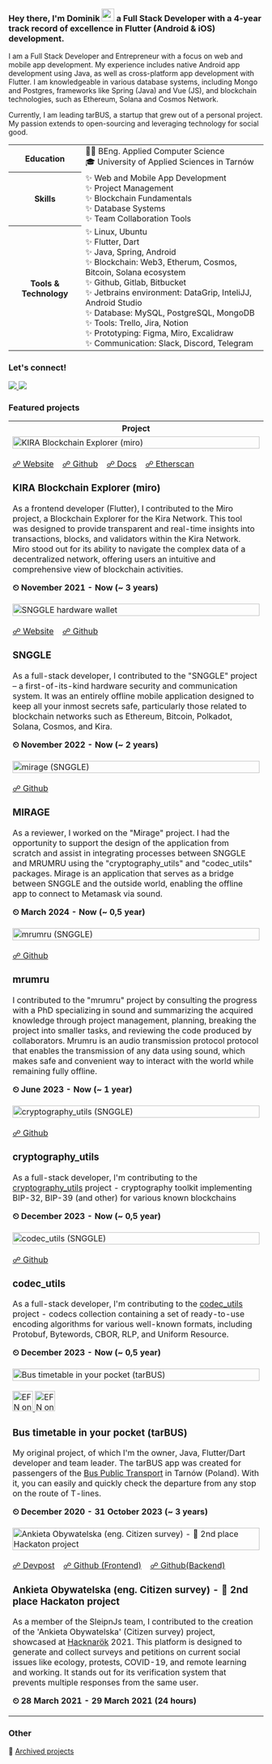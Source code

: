 ### Hey there, I'm Dominik <img src="https://media.giphy.com/media/hvRJCLFzcasrR4ia7z/giphy.gif" height="25px" width="25px"> a Full Stack Developer with a 4-year track record of excellence in Flutter (Android & iOS) development.

I am a Full Stack Developer and Entrepreneur with a focus on web and mobile app development. My experience includes native Android app development using Java,
as well as cross-platform app development with Flutter.
I am knowledgeable in various database systems, including Mongo and Postgres, frameworks like Spring (Java) and Vue (JS), and blockchain technologies, such as
Ethereum, Solana and Cosmos Network.

Currently, I am leading tarBUS, a startup that grew out of a personal project. My passion extends to open-sourcing and leveraging technology for social good.



<table>
	<tbody width="100%">
    <tr>
        <th>Education</th>
        <td valign="top">
          👨‍💻 BEng. Applied Computer Science <br>
            🎓 University of Applied Sciences in Tarnów <br>
        </td>
    </tr>
    <tr>
        <th>Skills</th>
        <td valign="top">
           ✨ Web and Mobile App Development<br>
           ✨ Project Management<br>
           ✨ Blockchain Fundamentals<br>
           ✨ Database Systems<br>
           ✨ Team Collaboration Tools<br>
        </td>
    </tr>
    <tr>
        <th>Tools & Technology</th>
        <td valign="top">
          ✨ Linux, Ubuntu<br>
          ✨ Flutter, Dart<br>
          ✨ Java, Spring, Android<br>
          ✨ Blockchain: Web3, Etherum, Cosmos, Bitcoin, Solana ecosystem<br>
          ✨ Github, Gitlab, Bitbucket<br>
          ✨ Jetbrains environment: DataGrip, InteliJJ, Android Studio<br>
          ✨ Database: MySQL, PostgreSQL, MongoDB<br>
          ✨ Tools: Trello, Jira, Notion<br>
          ✨ Prototyping: Figma, Miro, Excalidraw<br>
          ✨ Communication: Slack, Discord, Telegram<br>
        </td>
    </tr>
    </tbody>
</table>

### Let's connect!

<a href="https://www.linkedin.com/in/dominikpajak/">
    <img src="https://img.shields.io/badge/linkedin-%230077B5.svg?&style=for-the-badge&logo=linkedin&logoColor=white" />
</a>

<a href="https://www.facebook.com/dpajak99/">
    <img src="https://img.shields.io/badge/Facebook-1877F2?style=for-the-badge&logo=facebook&logoColor=white" />
</a>

<br>

### Featured projects

<table>
	<tbody width="100%">
        <tr>
            <th>Project</th>
        </tr>
        <tr>
            <td>
                <img width="100%" src="assets/kira.png" alt="KIRA Blockchain Explorer (miro)" /><br><br>
                <div>
                    <a href="https://kira.network/">☍ Website</a>&nbsp;&nbsp;&nbsp;
                    <a href="https://github.com/KiraCore/miro">☍ Github</a>&nbsp;&nbsp;&nbsp;
                    <a href="https://docs.kira.network/">☍ Docs</a>&nbsp;&nbsp;&nbsp;
                    <a href="https://eth.kira.network/">☍ Etherscan</a>&nbsp;&nbsp;&nbsp;
                </div>
                <h3>KIRA Blockchain Explorer (miro)</h3>
                <p>As a frontend developer (Flutter), I contributed to the Miro project, a Blockchain Explorer for the Kira Network. This tool was designed to provide transparent and real-time insights into transactions, blocks, and validators within the Kira Network. Miro stood out for its ability to navigate the complex data of a decentralized network, offering users an intuitive and comprehensive view of blockchain activities.</p>
                <p><b>⏲ November 2021 - Now (~ 3 years)</b></p>
            </td>
        </tr>
        <tr>
            <td>
                <img width="100%" src="assets/snggle.png" alt="SNGGLE hardware wallet" /><br><br>
                <div>
                    <a href="https://snggle.com">☍ Website</a>&nbsp;&nbsp;&nbsp;
                    <a href="https://github.com/snggle/snggle">☍ Github</a>&nbsp;&nbsp;&nbsp;
                </div>
                <h3>SNGGLE</h3>
                <p>As a full-stack developer, I contributed to the "SNGGLE" project – a first-of-its-kind hardware security and communication system. It was an entirely offline mobile application designed to keep all your inmost secrets safe, particularly those related to blockchain networks such as Ethereum, Bitcoin, Polkadot, Solana, Cosmos, and Kira.</p>
                <p><b>⏲ November 2022 - Now (~ 2 years)</b></p>
            </td>
        </tr>
        <tr>
            <td>
                <img width="100%" src="assets/mirage.png" alt="mirage (SNGGLE)" /><br><br>
                <div>
                    <a href="https://github.com/snggle/mirage">☍ Github</a>&nbsp;&nbsp;&nbsp;
                </div>
                <h3>MIRAGE</h3>
                <p>As a reviewer, I worked on the "Mirage" project. I had the opportunity to support the design of the application from scratch and assist in integrating processes between SNGGLE and MRUMRU using the "cryptography_utils" and "codec_utils" packages. Mirage is an application that serves as a bridge between SNGGLE and the outside world, enabling the offline app to connect to Metamask via sound.</p>
                <p><b>⏲ March 2024 - Now (~ 0,5 year)</b></p>
            </td>
        </tr>
        <tr>
            <td>
                <img width="100%" src="assets/mrumru.png" alt="mrumru (SNGGLE)" /><br><br>
                <div>
                    <a href="https://github.com/snggle/mrumru">☍ Github</a>&nbsp;&nbsp;&nbsp;
                </div>
                <h3>mrumru</h3>
                <p>I contributed to the "mrumru" project by consulting the progress with a PhD specializing in sound and summarizing the acquired knowledge through project management, planning, breaking the project into smaller tasks, and reviewing the code produced by collaborators. Mrumru is an audio transmission protocol protocol that enables the transmission of any data using sound, which makes safe and convenient way to interact with the world while remaining fully offline.</p>
                <p><b>⏲ June 2023 - Now (~ 1 year)</b></p>
            </td>
        </tr>
        <tr>
            <td>
                <img width="100%" src="assets/cryptography_utils.png" alt="cryptography_utils (SNGGLE)" /><br><br>
                <div>
                    <a href="https://github.com/snggle/cryptography_utils">☍ Github</a>&nbsp;&nbsp;&nbsp;
                </div>
                <h3>cryptography_utils</h3>
                <p>As a full-stack developer, I'm contributing to the <a href="https://github.com/snggle/cryptography_utils">cryptography_utils</a> project - cryptography toolkit implementing BIP-32, BIP-39 (and other) for various known blockchains</p>
                <p><b>⏲ December 2023 - Now (~ 0,5 year)</b></p>
            </td>
        </tr>
        <tr>
            <td>
                <img width="100%" src="assets/codec_utils.png" alt="codec_utils (SNGGLE)" /><br><br>
                <div>
                    <a href="https://github.com/snggle/codec_utils">☍ Github</a>&nbsp;&nbsp;&nbsp;
                </div>
                <h3>codec_utils</h3>
                <p>As a full-stack developer, I'm contributing to the <a href="https://github.com/snggle/codec_utils">codec_utils</a> project - codecs collection containing a set of ready-to-use encoding algorithms for various well-known formats, including Protobuf, Bytewords, CBOR, RLP, and Uniform Resource.</p>
                <p><b>⏲ December 2023 - Now (~ 0,5 year)</b></p>
            </td>
        </tr>
        <tr>
            <td>
                <img width="100%" src="assets/tarbus.png" alt="Bus timetable in your pocket (tarBUS)" />
                <br><br>
                <div>
                    <a href="https://play.google.com/store/apps/details?id=com.dpajak99.tarbus2021&hl=pl&gl=US">
                        <img height="40px" src="https://user-images.githubusercontent.com/50345358/161318656-3c9d06f0-8782-4d6f-9d85-af9ef0246766.png" alt="EFN on Google Play" />
                    </a>
                    <a href="https://apps.apple.com/pl/app/tarbus/id1554556128">
                        <img height="40px" src="https://user-images.githubusercontent.com/50345358/161318659-5a9514f4-f900-455e-81e9-8c5426fd366d.svg" alt="EFN on iOS App Store" />
                    </a>
                </div>
                <h3>Bus timetable in your pocket (tarBUS)</h3>
                <p>My original project, of which I'm the owner, Java, Flutter/Dart developer and team leader. The tarBUS app was created for passengers of the <a href="https://gkp.tarnow.pl/">Bus Public Transport</a> in Tarnów (Poland). With it, you can easily and quickly check the departure from any stop on the route of T-lines.</p>
                <p><b>⏲ December 2020 - 31 October 2023 (~ 3 years)</b></p>
            </td>
        </tr>
        <tr>
            <td>
                <img width="100%" src="assets/ankietaobywatelska.png" alt="Ankieta Obywatelska (eng. Citizen survey) - 🥇 2nd place Hackaton project" /><br><br>
                <div>
                    <a href="https://devpost.com/software/sleipnjs-ankieta-wyborcza">☍ Devpost</a>&nbsp;&nbsp;&nbsp;
                    <a href="https://github.com/SleipnJs/frontend-ankieta-obywatelska">☍ Github (Frontend)</a>&nbsp;&nbsp;&nbsp;
                    <a href="https://github.com/SleipnJs/backend-ankieta-obywatelska">☍ Github(Backend)</a>&nbsp;&nbsp;&nbsp;
                </div>
                <h3>Ankieta Obywatelska (eng. Citizen survey) - 🥇 2nd place Hackaton project</h3>
                <p>As a member of the SleipnJs team, I contributed to the creation of the 'Ankieta Obywatelska' (Citizen survey) project, showcased at <a href="https://hacknarok.pl/">Hacknarök</a> 2021. This platform is designed to generate and collect surveys and petitions on current social issues like ecology, protests, COVID-19, and remote learning and working. It stands out for its verification system that prevents multiple responses from the same user.</p>
                <p><b>⏲ 28 March 2021 - 29 March 2021 (24 hours)</b></p>
            </td>
        </tr>
	</tbody>
</table>

### Other

📁 [Archived projects](https://github.com/dpajak99/dpajak99/blob/main/PROJECTS_ARCHIVE.md) 
